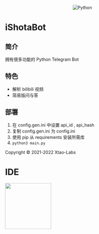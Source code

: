 <div align="center"> 

![Python](https://img.shields.io/badge/Python-3.9|3.8-blue)

</div>

# iShotaBot

## 简介

拥有很多功能的 Python Telegram Bot

## 特色

- 解析 bilibili 视频
- 简易版问与答

## 部署

1. 在 config.gen.ini 中设置 api_id , api_hash
2. 复制 config.gen.ini 为 config.ini
3. 使用 pip 从 requirements 安装所需库
4. ```python3 main.py```

Copyright © 2021-2022 Xtao-Labs

# IDE

<a href="https://www.jetbrains.com/?from=Bili-Everything-Info" target="_blank">
<img src="https://tva1.sinaimg.cn/large/008eGmZEly1gov9g3tzrnj30u00wj0tn.jpg" width="150"/>
</a>
